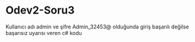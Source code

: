 # Odev2-Soru3
Kullanıcı adı admin ve şifre Admin_32453@ olduğunda giriş başarılı değilse başarısız uyarısı veren c# kodu
